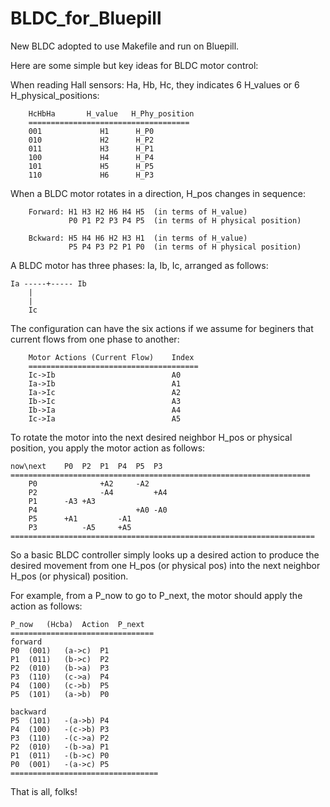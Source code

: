 # BLDC_for_Bluepill
New BLDC adopted to use Makefile and run on Bluepill.

Here are some simple but key ideas for BLDC motor control:

When reading Hall sensors: Ha, Hb, Hc, they indicates 6 H_values or 6 H_physical_positions:

        HcHbHa       H_value   H_Phy_position
        ====================================
        001             H1      H_P0
        010             H2      H_P2
        011             H3      H_P1
        100             H4      H_P4
        101             H5      H_P5
        110             H6      H_P3



When a BLDC motor rotates in a direction, H_pos changes in sequence:

        Forward: H1 H3 H2 H6 H4 H5  (in terms of H_value)
                 P0 P1 P2 P3 P4 P5  (in terms of H physical position)

        Bckward: H5 H4 H6 H2 H3 H1  (in terms of H_value)
                 P5 P4 P3 P2 P1 P0  (in terms of H physical position)


A BLDC motor has three phases: Ia, Ib, Ic, arranged as follows:

	Ia -----+----- Ib
		|
		|
		Ic

The configuration can have the six actions if we assume for beginers that current flows from one phase to another:

        Motor Actions (Current Flow)    Index
        ======================================
        Ic->Ib                          A0
        Ia->Ib                          A1
        Ia->Ic                          A2
        Ib->Ic                          A3
        Ib->Ia                          A4
        Ic->Ia                          A5


To rotate the motor into the next desired neighbor H_pos or physical position, 
you apply the motor action as follows:

	now\next	P0	P2	P1	P4	P5	P3
	===================================================================
        P0				+A2		-A2
        P2				-A4			+A4
        P1		-A3	+A3
        P4						+A0	-A0
        P5		+A1			-A1
        P3			-A5		+A5
	====================================================================

So a basic BLDC controller simply looks up a desired action to produce the desired movement from 
one H_pos (or physical pos) into the next neighbor H_pos (or physical) position.

For example, from a P_now to go to P_next, the motor should apply the action as follows:
	
	P_now	(Hcba)	Action	P_next
	================================
	forward
	P0	(001)	(a->c)	P1
	P1	(011)	(b->c)	P2
	P2	(010)	(b->a)	P3
	P3	(110)	(c->a)	P4
	P4	(100)	(c->b)	P5
	P5	(101)	(a->b)	P0

	backward
	P5	(101)	-(a->b)	P4
	P4	(100)	-(c->b)	P3
	P3	(110)	-(c->a)	P2
	P2	(010)	-(b->a)	P1
	P1	(011)	-(b->c)	P0
	P0	(001)	-(a->c)	P5
	=================================

That is all, folks!
